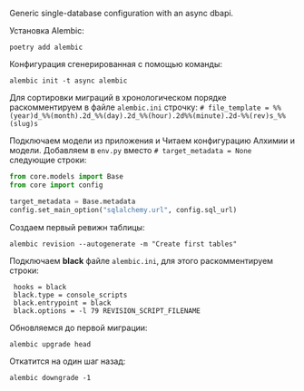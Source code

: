 Generic single-database configuration with an async dbapi.

Установка Alembic:

```console
poetry add alembic
```


Конфигурация сгенерированная с помощью команды:

```console
alembic init -t async alembic
```



Для сортировки миграций в хронологическом порядке раскомментируем в файле `alembic.ini` строчку:
`# file_template = %%(year)d_%%(month).2d_%%(day).2d_%%(hour).2d%%(minute).2d-%%(rev)s_%%(slug)s`


Подключаем модели из приложения и Читаем конфигурацию Алхимии и модели.
Добавляем в `env.py` вместо `# target_metadata = None` следующие строки:

```python
from core.models import Base
from core import config

target_metadata = Base.metadata
config.set_main_option("sqlalchemy.url", config.sql_url)
```

Создаем первый ревижн таблицы:
```concole
alembic revision --autogenerate -m "Create first tables"
```

Подключаем **black**  файле `alembic.ini`, для этого раскомментируем строки:
```config
 hooks = black
 black.type = console_scripts
 black.entrypoint = black
 black.options = -l 79 REVISION_SCRIPT_FILENAME
```

Обновляемся до первой миграции:

```console
alembic upgrade head
```

Откатится на один шаг назад:
```
alembic downgrade -1
```

